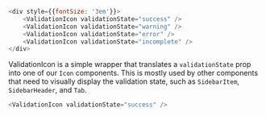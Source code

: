 ``` js noeditor
<div style={{fontSize: '3em'}}>
    <ValidationIcon validationState="success" />
    <ValidationIcon validationState="warning" />
    <ValidationIcon validationState="error" />
    <ValidationIcon validationState="incomplete" />
</div>
```

ValidationIcon is a simple wrapper that translates a `validationState` prop into one of our `Icon` components. This is mostly used by other components that need to visually display the validation state, such as `SidebarItem`, `SidebarHeader`, and `Tab`.

``` js
<ValidationIcon validationState="success" />
```